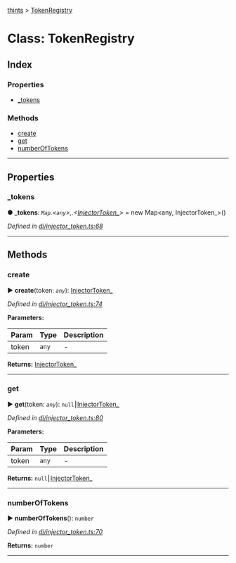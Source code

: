 [thints](../README.md) > [TokenRegistry](../classes/tokenregistry.md)



# Class: TokenRegistry

## Index

### Properties

* [_tokens](tokenregistry.md#_tokens)


### Methods

* [create](tokenregistry.md#create)
* [get](tokenregistry.md#get)
* [numberOfTokens](tokenregistry.md#numberoftokens)



---
## Properties
<a id="_tokens"></a>

###  _tokens

**●  _tokens**:  *`Map`.<`any`>,.<[InjectorToken_](injectortoken_.md)>*  =  new Map<any, InjectorToken_>()

*Defined in [di/injector_token.ts:68](https://github.com/digitalinfluencers/ThinTS/blob/ecc6851/src/di/injector_token.ts#L68)*





___


## Methods
<a id="create"></a>

###  create

► **create**(token: *`any`*): [InjectorToken_](injectortoken_.md)




*Defined in [di/injector_token.ts:74](https://github.com/digitalinfluencers/ThinTS/blob/ecc6851/src/di/injector_token.ts#L74)*



**Parameters:**

| Param | Type | Description |
| ------ | ------ | ------ |
| token | `any`   |  - |





**Returns:** [InjectorToken_](injectortoken_.md)





___

<a id="get"></a>

###  get

► **get**(token: *`any`*): `null`⎮[InjectorToken_](injectortoken_.md)




*Defined in [di/injector_token.ts:80](https://github.com/digitalinfluencers/ThinTS/blob/ecc6851/src/di/injector_token.ts#L80)*



**Parameters:**

| Param | Type | Description |
| ------ | ------ | ------ |
| token | `any`   |  - |





**Returns:** `null`⎮[InjectorToken_](injectortoken_.md)





___

<a id="numberoftokens"></a>

###  numberOfTokens

► **numberOfTokens**(): `number`




*Defined in [di/injector_token.ts:70](https://github.com/digitalinfluencers/ThinTS/blob/ecc6851/src/di/injector_token.ts#L70)*





**Returns:** `number`





___


